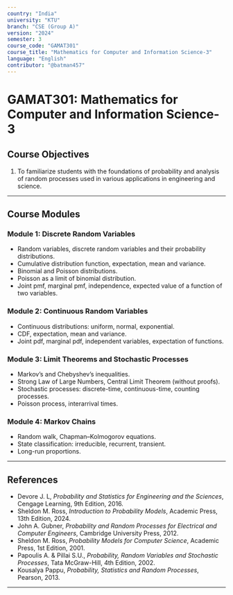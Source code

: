 ```yaml
---
country: "India"
university: "KTU"
branch: "CSE (Group A)"
version: "2024"
semester: 3
course_code: "GAMAT301"
course_title: "Mathematics for Computer and Information Science-3"
language: "English"
contributor: "@batman457"
---
```


# GAMAT301: Mathematics for Computer and Information Science-3

## Course Objectives
1. To familiarize students with the foundations of probability and analysis of random processes used in various applications in engineering and science.

---

## Course Modules

### Module 1: Discrete Random Variables
- Random variables, discrete random variables and their probability distributions.
- Cumulative distribution function, expectation, mean and variance.
- Binomial and Poisson distributions.
- Poisson as a limit of binomial distribution.
- Joint pmf, marginal pmf, independence, expected value of a function of two variables.  

### Module 2: Continuous Random Variables
- Continuous distributions: uniform, normal, exponential.
- CDF, expectation, mean and variance.
- Joint pdf, marginal pdf, independent variables, expectation of functions.  

### Module 3: Limit Theorems and Stochastic Processes
- Markov’s and Chebyshev’s inequalities.
- Strong Law of Large Numbers, Central Limit Theorem (without proofs).
- Stochastic processes: discrete-time, continuous-time, counting processes.
- Poisson process, interarrival times.  

### Module 4: Markov Chains
- Random walk, Chapman–Kolmogorov equations.
- State classification: irreducible, recurrent, transient.
- Long-run proportions.
  
---

## References
- Devore J. L, *Probability and Statistics for Engineering and the Sciences*, Cengage Learning, 9th Edition, 2016.  
- Sheldon M. Ross, *Introduction to Probability Models*, Academic Press, 13th Edition, 2024.  
- John A. Gubner, *Probability and Random Processes for Electrical and Computer Engineers*, Cambridge University Press, 2012.  
- Sheldon M. Ross, *Probability Models for Computer Science*, Academic Press, 1st Edition, 2001.  
- Papoulis A. & Pillai S.U., *Probability, Random Variables and Stochastic Processes*, Tata McGraw-Hill, 4th Edition, 2002.  
- Kousalya Pappu, *Probability, Statistics and Random Processes*, Pearson, 2013.

---
